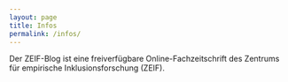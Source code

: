 ```yaml
---
layout: page
title: Infos
permalink: /infos/
---
```


Der ZEIF-Blog ist eine freiverfügbare Online-Fachzeitschrift des Zentrums für empirische Inklusionsforschung (ZEIF). 
